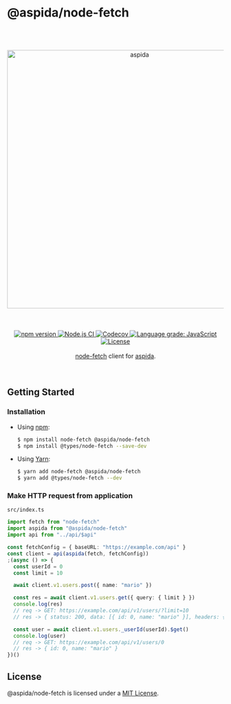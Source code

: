# @aspida/node-fetch
<br />
<br />
<br />
<div align="center">
  <img src="https://aspida.github.io/aspida/logos/svg/black.svg" alt="aspida" title="aspida" width="600" />
</div>
<br />
<br />
<br />
<div align="center">
  <a href="https://www.npmjs.com/package/@aspida/fetch">
    <img src="https://img.shields.io/npm/v/@aspida/fetch" alt="npm version" />
  </a>
  <a href="https://github.com/aspida/aspida/actions?query=workflow%3A%22Node.js+CI%22">
    <img src="https://github.com/aspida/aspida/workflows/Node.js%20CI/badge.svg?branch=master" alt="Node.js CI" />
  </a>
  <a href="https://codecov.io/gh/aspida/aspida">
    <img src="https://img.shields.io/codecov/c/github/aspida/aspida.svg" alt="Codecov" />
  </a>
  <a href="https://lgtm.com/projects/g/aspida/aspida/context:javascript">
    <img src="https://img.shields.io/lgtm/grade/javascript/g/aspida/aspida.svg" alt="Language grade: JavaScript" />
  </a>
  <a href="https://github.com/aspida/aspida/blob/master/packages/aspida-node-fetch/LICENSE">
    <img src="https://img.shields.io/npm/l/@aspida/fetch" alt="License" />
  </a>
</div>
<br />
<div align="center"><a href="https://www.npmjs.com/package/node-fetch">node-fetch</a> client for <a href="https://github.com/aspida/aspida/">aspida</a>.</div>
<br />
<br />

## Getting Started

### Installation

- Using [npm](https://www.npmjs.com/):

  ```sh
  $ npm install node-fetch @aspida/node-fetch
  $ npm install @types/node-fetch --save-dev
  ```

- Using [Yarn](https://yarnpkg.com/):

  ```sh
  $ yarn add node-fetch @aspida/node-fetch
  $ yarn add @types/node-fetch --dev
  ```

### Make HTTP request from application

`src/index.ts`

```typescript
import fetch from "node-fetch"
import aspida from "@aspida/node-fetch"
import api from "../api/$api"

const fetchConfig = { baseURL: "https://example.com/api" }
const client = api(aspida(fetch, fetchConfig))
;(async () => {
  const userId = 0
  const limit = 10

  await client.v1.users.post({ name: "mario" })

  const res = await client.v1.users.get({ query: { limit } })
  console.log(res)
  // req -> GET: https://example.com/api/v1/users/?limit=10
  // res -> { status: 200, data: [{ id: 0, name: "mario" }], headers: {...} }

  const user = await client.v1.users._userId(userId).$get()
  console.log(user)
  // req -> GET: https://example.com/api/v1/users/0
  // res -> { id: 0, name: "mario" }
})()
```

## License

@aspida/node-fetch is licensed under a [MIT License](https://github.com/aspida/aspida/blob/master/packages/aspida-node-fetch/LICENSE).
